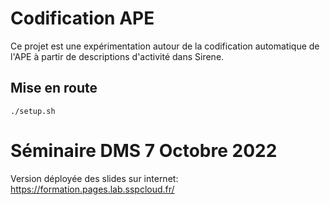 # Codification APE

Ce projet est une expérimentation autour de la codification automatique de l'APE à partir de descriptions d'activité dans Sirene.

## Mise en route

```
./setup.sh
```

# Séminaire DMS 7 Octobre 2022

Version déployée des slides sur internet: https://formation.pages.lab.sspcloud.fr/